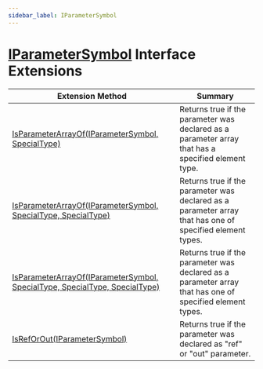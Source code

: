 ```yaml
---
sidebar_label: IParameterSymbol
---
```


# [IParameterSymbol](https://docs.microsoft.com/en-us/dotnet/api/microsoft.codeanalysis.iparametersymbol) Interface Extensions

| Extension Method | Summary |
| ---------------- | ------- |
| [IsParameterArrayOf(IParameterSymbol, SpecialType)](../../Roslynator/SymbolExtensions/IsParameterArrayOf/index.md#Roslynator_SymbolExtensions_IsParameterArrayOf_Microsoft_CodeAnalysis_IParameterSymbol_Microsoft_CodeAnalysis_SpecialType_) | Returns true if the parameter was declared as a parameter array that has a specified element type\. |
| [IsParameterArrayOf(IParameterSymbol, SpecialType, SpecialType)](../../Roslynator/SymbolExtensions/IsParameterArrayOf/index.md#Roslynator_SymbolExtensions_IsParameterArrayOf_Microsoft_CodeAnalysis_IParameterSymbol_Microsoft_CodeAnalysis_SpecialType_Microsoft_CodeAnalysis_SpecialType_) | Returns true if the parameter was declared as a parameter array that has one of specified element types\. |
| [IsParameterArrayOf(IParameterSymbol, SpecialType, SpecialType, SpecialType)](../../Roslynator/SymbolExtensions/IsParameterArrayOf/index.md#Roslynator_SymbolExtensions_IsParameterArrayOf_Microsoft_CodeAnalysis_IParameterSymbol_Microsoft_CodeAnalysis_SpecialType_Microsoft_CodeAnalysis_SpecialType_Microsoft_CodeAnalysis_SpecialType_) | Returns true if the parameter was declared as a parameter array that has one of specified element types\. |
| [IsRefOrOut(IParameterSymbol)](../../Roslynator/SymbolExtensions/IsRefOrOut/index.md) | Returns true if the parameter was declared as "ref" or "out" parameter\. |

